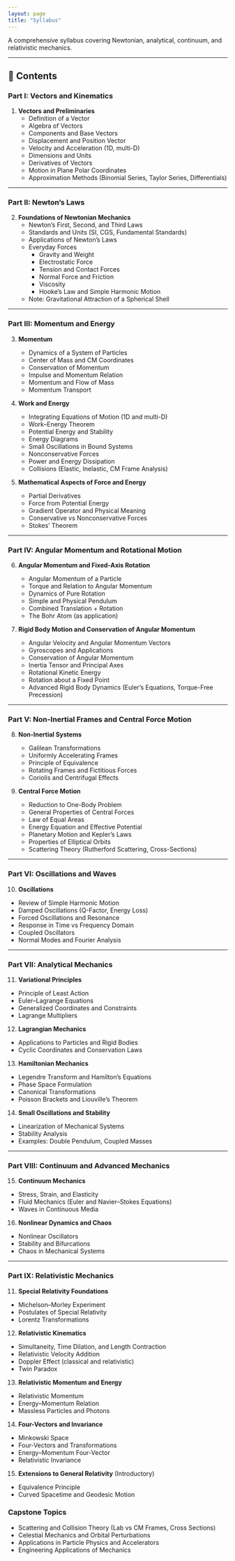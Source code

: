 ```yaml
---
layout: page
title: "Syllabus"
---
```


A comprehensive syllabus covering Newtonian, analytical, continuum, and relativistic mechanics.  

---

## 📂 Contents  

### Part I: Vectors and Kinematics  
1. **Vectors and Preliminaries**  
   - Definition of a Vector  
   - Algebra of Vectors  
   - Components and Base Vectors  
   - Displacement and Position Vector  
   - Velocity and Acceleration (1D, multi-D)  
   - Dimensions and Units  
   - Derivatives of Vectors  
   - Motion in Plane Polar Coordinates  
   - Approximation Methods (Binomial Series, Taylor Series, Differentials)  

---

### Part II: Newton’s Laws  
2. **Foundations of Newtonian Mechanics**  
   - Newton’s First, Second, and Third Laws  
   - Standards and Units (SI, CGS, Fundamental Standards)  
   - Applications of Newton’s Laws  
   - Everyday Forces  
     - Gravity and Weight  
     - Electrostatic Force  
     - Tension and Contact Forces  
     - Normal Force and Friction  
     - Viscosity  
     - Hooke’s Law and Simple Harmonic Motion  
   - Note: Gravitational Attraction of a Spherical Shell  

---

### Part III: Momentum and Energy  
3. **Momentum**  
   - Dynamics of a System of Particles  
   - Center of Mass and CM Coordinates  
   - Conservation of Momentum  
   - Impulse and Momentum Relation  
   - Momentum and Flow of Mass  
   - Momentum Transport  

4. **Work and Energy**  
   - Integrating Equations of Motion (1D and multi-D)  
   - Work–Energy Theorem  
   - Potential Energy and Stability  
   - Energy Diagrams  
   - Small Oscillations in Bound Systems  
   - Nonconservative Forces  
   - Power and Energy Dissipation  
   - Collisions (Elastic, Inelastic, CM Frame Analysis)  

5. **Mathematical Aspects of Force and Energy**  
   - Partial Derivatives  
   - Force from Potential Energy  
   - Gradient Operator and Physical Meaning  
   - Conservative vs Nonconservative Forces  
   - Stokes’ Theorem  

---

### Part IV: Angular Momentum and Rotational Motion  
6. **Angular Momentum and Fixed-Axis Rotation**  
   - Angular Momentum of a Particle  
   - Torque and Relation to Angular Momentum  
   - Dynamics of Pure Rotation  
   - Simple and Physical Pendulum  
   - Combined Translation + Rotation  
   - The Bohr Atom (as application)  

7. **Rigid Body Motion and Conservation of Angular Momentum**  
   - Angular Velocity and Angular Momentum Vectors  
   - Gyroscopes and Applications  
   - Conservation of Angular Momentum  
   - Inertia Tensor and Principal Axes  
   - Rotational Kinetic Energy  
   - Rotation about a Fixed Point  
   - Advanced Rigid Body Dynamics (Euler’s Equations, Torque-Free Precession)  

---

### Part V: Non-Inertial Frames and Central Force Motion  
8. **Non-Inertial Systems**  
   - Galilean Transformations  
   - Uniformly Accelerating Frames  
   - Principle of Equivalence  
   - Rotating Frames and Fictitious Forces  
   - Coriolis and Centrifugal Effects  

9. **Central Force Motion**  
   - Reduction to One-Body Problem  
   - General Properties of Central Forces  
   - Law of Equal Areas  
   - Energy Equation and Effective Potential  
   - Planetary Motion and Kepler’s Laws  
   - Properties of Elliptical Orbits  
   - Scattering Theory (Rutherford Scattering, Cross-Sections)  

---

### Part VI: Oscillations and Waves  
10. **Oscillations**  
   - Review of Simple Harmonic Motion  
   - Damped Oscillations (Q-Factor, Energy Loss)  
   - Forced Oscillations and Resonance  
   - Response in Time vs Frequency Domain  
   - Coupled Oscillators  
   - Normal Modes and Fourier Analysis  

---

### Part VII: Analytical Mechanics  
11. **Variational Principles**  
   - Principle of Least Action  
   - Euler–Lagrange Equations  
   - Generalized Coordinates and Constraints  
   - Lagrange Multipliers  

12. **Lagrangian Mechanics**  
   - Applications to Particles and Rigid Bodies  
   - Cyclic Coordinates and Conservation Laws  

13. **Hamiltonian Mechanics**  
   - Legendre Transform and Hamilton’s Equations  
   - Phase Space Formulation  
   - Canonical Transformations  
   - Poisson Brackets and Liouville’s Theorem  

14. **Small Oscillations and Stability**  
   - Linearization of Mechanical Systems  
   - Stability Analysis  
   - Examples: Double Pendulum, Coupled Masses  

---

### Part VIII: Continuum and Advanced Mechanics  
15. **Continuum Mechanics**  
   - Stress, Strain, and Elasticity  
   - Fluid Mechanics (Euler and Navier–Stokes Equations)  
   - Waves in Continuous Media  

16. **Nonlinear Dynamics and Chaos**  
   - Nonlinear Oscillators  
   - Stability and Bifurcations  
   - Chaos in Mechanical Systems  

---

### Part IX: Relativistic Mechanics  
11. **Special Relativity Foundations**  
   - Michelson–Morley Experiment  
   - Postulates of Special Relativity  
   - Lorentz Transformations  

12. **Relativistic Kinematics**  
   - Simultaneity, Time Dilation, and Length Contraction  
   - Relativistic Velocity Addition  
   - Doppler Effect (classical and relativistic)  
   - Twin Paradox  

13. **Relativistic Momentum and Energy**  
   - Relativistic Momentum  
   - Energy–Momentum Relation  
   - Massless Particles and Photons  

14. **Four-Vectors and Invariance**  
   - Minkowski Space  
   - Four-Vectors and Transformations  
   - Energy–Momentum Four-Vector  
   - Relativistic Invariance  

15. **Extensions to General Relativity** (Introductory)  
   - Equivalence Principle  
   - Curved Spacetime and Geodesic Motion  

### Capstone Topics  
- Scattering and Collision Theory (Lab vs CM Frames, Cross Sections)  
- Celestial Mechanics and Orbital Perturbations  
- Applications in Particle Physics and Accelerators  
- Engineering Applications of Mechanics  


